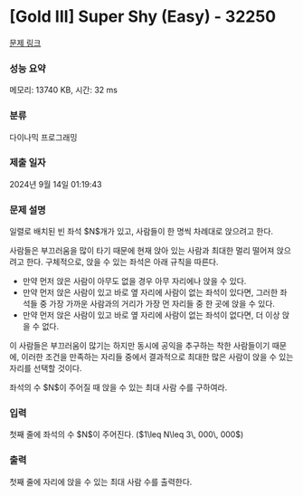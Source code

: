 # [Gold III] Super Shy (Easy) - 32250 

[문제 링크](https://www.acmicpc.net/problem/32250) 

### 성능 요약

메모리: 13740 KB, 시간: 32 ms

### 분류

다이나믹 프로그래밍

### 제출 일자

2024년 9월 14일 01:19:43

### 문제 설명

<p>일렬로 배치된 빈 좌석 $N$개가 있고, 사람들이 한 명씩 차례대로 앉으려고 한다.</p>

<p>사람들은 부끄러움을 많이 타기 때문에 현재 앉아 있는 사람과 최대한 멀리 떨어져 앉으려고 한다. 구체적으로, 앉을 수 있는 좌석은 아래 규칙을 따른다.</p>

<ul>
	<li>만약 먼저 앉은 사람이 아무도 없을 경우 아무 자리에나 앉을 수 있다.</li>
	<li>만약 먼저 앉은 사람이 있고 바로 옆 자리에 사람이 없는 좌석이 있다면, 그러한 좌석들 중 가장 가까운 사람과의 거리가 가장 먼 자리들 중 한 곳에 앉을 수 있다.</li>
	<li>만약 먼저 앉은 사람이 있고 바로 옆 자리에 사람이 없는 좌석이 없다면, 더 이상 앉을 수 없다.</li>
</ul>

<p>이 사람들은 부끄러움이 많기는 하지만 동시에 공익을 추구하는 착한 사람들이기 때문에, 이러한 조건을 만족하는 자리들 중에서 결과적으로 최대한 많은 사람이 앉을 수 있는 자리를 선택할 것이다.</p>

<p>좌석의 수 $N$이 주어질 때 앉을 수 있는 최대 사람 수를 구하여라.</p>

### 입력 

 <p>첫째 줄에 좌석의 수 $N$이 주어진다. ($1\leq N\leq 3\, 000\, 000$)</p>

### 출력 

 <p>첫째 줄에 자리에 앉을 수 있는 최대 사람 수를 출력한다.</p>

